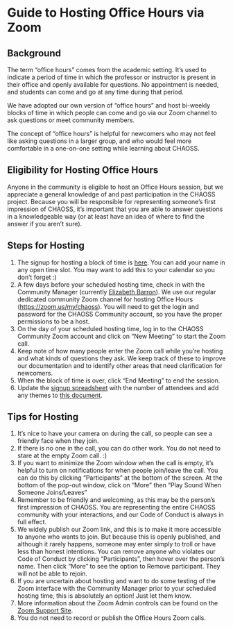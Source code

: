 # Guide to Hosting Office Hours via Zoom

## Background
The term “office hours” comes from the academic setting. It’s used to indicate a period of time in which the professor or instructor is present in their office and openly available for questions. No appointment is needed, and students can come and go at any time during that period.

We have adopted our own version of “office hours” and host bi-weekly blocks of time in which people can come and go via our Zoom channel to ask questions or meet community members. 

The concept of “office hours” is helpful for newcomers who may not feel like asking questions in a larger group, and who would feel more comfortable in a one-on-one setting while learning about CHAOSS.

## Eligibility for Hosting Office Hours
Anyone in the community is eligible to host an Office Hours session, but we appreciate a general knowledge of and past participation in the CHAOSS project. Because you will be responsible for representing someone’s first impression of CHAOSS, it’s important that you are able to answer questions in a knowledgeable way (or at least have an idea of where to find the answer if you aren’t sure).

## Steps for Hosting

1. The signup for hosting a block of time is [here](https://docs.google.com/spreadsheets/d/1cMBPSaQYSh0ibIBBbYufvDeTsa7ddDKic1f4QpEr2U4/edit#gid=0). You can add your name in any open time slot. You may want to add this to your calendar so you don’t forget :)
2. A few days before your scheduled hosting time, check in with the Community Manager (currently [Elizabeth Barron](mailto:elizabeth@naramore.net)). 
We use our regular dedicated community Zoom channel for hosting Office Hours (https://zoom.us/my/chaoss). 
You will need to get the login and password for the CHAOSS Community account, so you have the proper permissions to be a host.
3. On the day of your scheduled hosting time, log in to the CHAOSS Community Zoom account and click on “New Meeting” to start the Zoom call. 
4. Keep note of how many people enter the Zoom call while you’re hosting and what kinds of questions they ask. We keep track of these to improve our documentation and to identify other areas that need clarification for newcomers. 
5. When the block of time is over, click “End Meeting” to end the session.
6. Update the [signup spreadsheet](https://docs.google.com/spreadsheets/d/1cMBPSaQYSh0ibIBBbYufvDeTsa7ddDKic1f4QpEr2U4/edit#gid=0) with the number of attendees and add any themes to [this document](https://docs.google.com/document/d/1VMtrUAN9q8rvsNUs3LmCyN3lFXQ-_uE-4LLBprufrLc/edit).

## Tips for Hosting

1. It’s nice to have your camera on during the call, so people can see a friendly face when they join.
2. If there is no one in the call, you can do other work. You do not need to stare at the empty Zoom call. :) 
3. If you want to minimize the Zoom window when the call is empty, it’s helpful to turn on notifications for when people join/leave the call. You can do this by clicking “Participants” at the bottom of the screen. At the bottom of the pop-out window, click on “More” then “Play Sound When Someone Joins/Leaves”
4. Remember to be friendly and welcoming, as this may be the person’s first impression of CHAOSS. You are representing the entire CHAOSS community with your interactions, and our Code of Conduct is always in full effect.
5. We widely publish our Zoom link, and this is to make it more accessible to anyone who wants to join. But because this is openly published, and although it rarely happens, someone may enter simply to troll or have less than honest intentions. You can remove anyone who violates our Code of Conduct by clicking “Participants”, then hover over the person’s name. Then click “More” to see the option to Remove participant. They will not be able to rejoin. 
6. If you are uncertain about hosting and want to do some testing of the Zoom interface with the Community Manager prior to your scheduled hosting time, this is absolutely an option! Just let them know.
7. More information about the Zoom Admin controls can be found on the [Zoom Support Site](https://support.zoom.us/hc/en-us/articles/115005759423-Managing-Participants-in-a-Meeting).
8. You do not need to record or publish the Office Hours Zoom calls.
